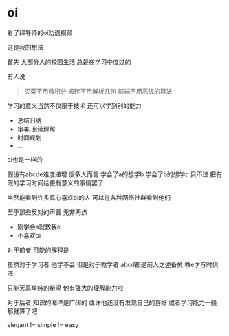 # oi

看了绿导师的oi劝退视频

这是我的想法

首先
大部分人的校园生活
总是在学习中度过的

有人说
> 买菜不用微积分
> 搬砖不用解析几何
> 前端不用高级的算法

学习的意义当然不仅限于技术
还可以学到别的能力
- 总结归纳
- 审美,阅读理解
- 时间规划
- ...

oi也是一样的

假设有abcde难度递增
很多人而言
学会了a的想学b
学会了b的想学c
只不过
把有限的学习时间给更有意义的事情罢了

当然能看到许多真心喜欢oi的人
可以在各种网络社群看到他们

至于那些反对的声音
无非两点
- 刚学会a就教我e
- 不喜欢oi

对于前者
可能的解释是

虽然对于学习者
他学不会
但是对于教学者
abcd都是前人之述备矣
教e才与时俱进

只能天真单纯的希望
他有强大的理解能力啦

对于后者
知识的海洋是广阔的
或许他还没有发现自己的喜好
或者学习能力一般
那就算了吧

elegant != simple != easy
